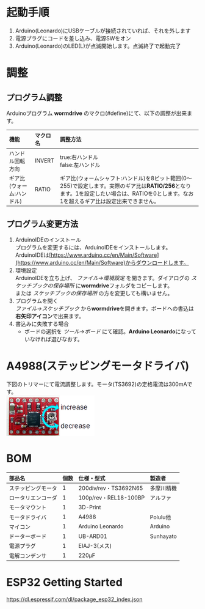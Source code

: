 # 起動手順  
1. Arduino(Leonardo)にUSBケーブルが接続されていれば、それを外します
2. 電源プラグにコードを差し込み、電源SWをオン
3. Arduino(Leonardo)のLED(L)が点滅開始します。点滅終了で起動完了

# 調整  
## プログラム調整
Arduinoプログラム **wormdrive** のマクロ(#define)にて、以下の調整が出来ます。

|機能|マクロ名|調整方法|
|:----|:----|:----|
|ハンドル回転方向|INVERT|true:右ハンドル<br>false:左ハンドル|
|ギア比(ウォーム:ハンドル)|RATIO|ギア比(ウォームシャフト:ハンドル)を8ビット範囲(0〜255)で設定します。実際のギア比は**RATIO/256**となります。1を設定したい場合は、RATIOを0とします。なお1を超えるギア比は設定出来できません。|

## プログラム変更方法
1. ArduinoIDEのインストール  
プログラムを変更するには、ArduinoIDEをインストールします。ArduinoIDEは[https://www.arduino.cc/en/Main/Software](https://www.arduino.cc/en/Main/Software)からダウンロードします。
2. 環境設定  
ArduinoIDEを立ち上げ、 *ファイル&rarr;環境設定* を開きます。ダイアログの *スケッチブックの保存場所* に**wormdrive**フォルダをコピーします。  
または *スケッチブックの保存場所* の方を変更しても構いません。
3. プログラムを開く  
*ファイル&rarr;スケッチブック* から**wormdrive**を開きます。ボードへの書込は**右矢印アイコン**で出来ます。
4. 書込みに失敗する場合  
    - ボードの選択を *ツール&rarr;ボード* にて確認。**Arduino Leonardo**になっていなければ選びなおす。

# A4988(ステッピングモータドライバ)  
下図のトリマーにて電流調整します。モータ(TS3692)の定格電流は300mAです。  
![A4988](A4988.png)

# BOM

|部品名|個数|仕様・型式|製造者|
|:----|:----|:----|:----|
|ステッピングモータ|1|200div/rev・TS3692N65|多摩川精機|
|ロータリエンコーダ|1|100p/rev・REL18-100BP|アルファ|
|モータマウント|1|3D-Print||
|モータドライバ|1|A4988|Polulu他|
|マイコン|1|Arduino Leonardo|Arduino|
|ドーターボード|1|UB-ARD01|Sunhayato|
|電源プラグ|1|EIAJ-3(メス)||
|電解コンデンサ|1|220&micro;F||

# ESP32 Getting Started
https://dl.espressif.com/dl/package_esp32_index.json
